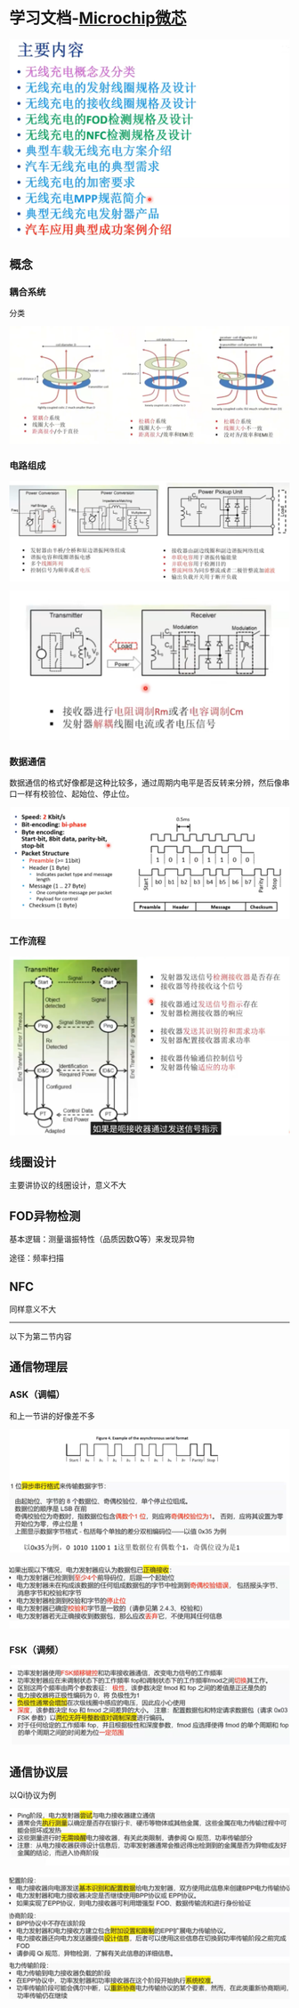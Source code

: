 # 学习文档-[Microchip微芯](https://space.bilibili.com/40916908/?spm_id_from=333.788.upinfo.detail.click)

![1759414012263](assets/1759414012263.png)

## 概念

### 耦合系统

分类

![1759414246122](assets/1759414246122.png)

### 电路组成

![1759414737660](assets/1759414737660.png)

![1759414825819](assets/1759414825819.png)

### 数据通信

数据通信的格式好像都是这种比较多，通过周期内电平是否反转来分辨，然后像串口一样有校验位、起始位、停止位。

![1759414869605](assets/1759414869605.png)

### 工作流程

![1759414953900](assets/1759414953900.png)

## 线圈设计

主要讲协议的线圈设计，意义不大

## FOD异物检测

基本逻辑：测量谐振特性（品质因数Q等）来发现异物

途径：频率扫描

## NFC

同样意义不大

---

以下为第二节内容

## 通信物理层

### ASK（调幅）

和上一节讲的好像差不多

![1759502952543](assets/1759502952543.png)

![1759503015728](assets/1759503015728.png)

### FSK（调频）

![1759503098579](assets/1759503098579.png)

## 通信协议层

以Qi协议为例

![1759503401870](assets/1759503401870.png)

![1759503466187](assets/1759503466187.png)
